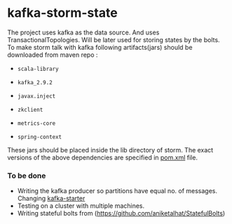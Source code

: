 kafka-storm-state
=================

The project uses kafka as the data source. And uses TransactionalTopologies.
Will be later used for storing states by the bolts.
To make storm talk with kafka following artifacts(jars) should be downloaded 
from maven repo :
*     scala-library
*     kafka_2.9.2
*     javax.inject
*     zkclient
*     metrics-core
*     spring-context

These jars should be placed inside the lib directory of storm. The exact versions
 of the above dependencies are specified in [pom.xml](https://github.com/abhi11/kafka-storm-state/blob/master/pom.xml) file.

### To be done ###
* Writing the kafka producer so partitions have equal no. of messages. Changing [kafka-starter](https://github.com/abhi11/kafka-starter)
* Testing on a cluster with multiple machines.
* Writing stateful bolts from (https://github.com/aniketalhat/StatefulBolts)
